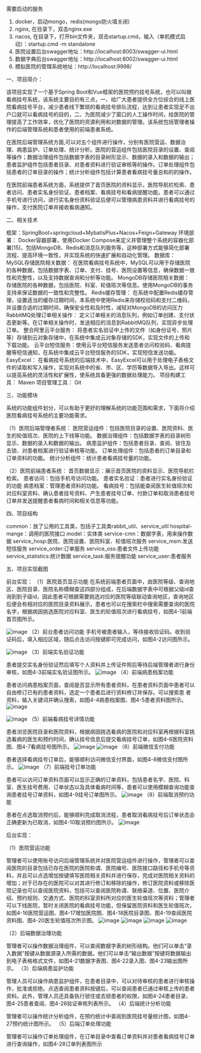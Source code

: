 需要启动的服务
1. docker，启动mongo，redis(mongo防火墙关闭)
2. nginx, 在目录下，双击nginx.exe
3. nacos, 在目录下，打开bin文件夹，双击startup.cmd，输入（单机模式启动）：startup.cmd -m standalone
1. 医院设置后台swagger地址：http://localhost:8003/swagger-ui.html
2. 数据字典后台swagger地址：http://localhost:8002/swagger-ui.html
3. 模拟医院的管理系统地址：http://localhost:9998/

一、项目简介：

该项目实现了一个基于Spring Boot和Vue框架的医院预约挂号系统，也可以叫做看病挂号系统，该系统主要目的有三点，一、给广大患者提供全方位综合的线上医院看病挂号平台，减少患者线下繁琐的看病挂号排队流程，达到让患者实现足不出户口就可以看病挂号的目的，二、为医院减少了窗口的人工操作时间，给医院的管理提高了工作效率，优化了医院的资源利用和对数据的管理。该系统包括管理者操作的后端管理系统和患者使用的前端患者系统。

在医院后端管理系统方面,可以对五个组件进行操作，分别有医院营运、数据治理、病患监护、订单处理、统计分析。医院的营运组件包括医院目录的设置、查阅等操作；数据治理组件包括数据字表的目录树形显示、数据的录入和数据的输出；患者监护组件包括患者目录、对患者资料进行验证审核等的操作。订单处理组件包括患者的订单目录的操作；统计分析组件包括计算患者看病挂号量总和的的操作。

在医院前端患者系统方面，系统提供了首页医院的资料显示，医院导航栏检索、患者访问、患者实名身份验证、患者档案、看病挂号和看病提醒功能。患者可以通过手机号进行访问，进行实名身份资料验证后便可以管理病患资料并进行看病挂号的操作，支付医院订单并接收看病通知。

二、相关技术

框架：SpringBoot+springcloud+MybatisPlus+Nacos+Feign+Gateway
环境部署：
Docker容器部署，使用Docker Compose来定义并管理整个系统的容器化部署[15]，包括MongoDB、Redis和消息队列服务等，这种部署方式能够简化部署流程、提高环境一致性，并实现系统的快速扩展和自动化管理。
 数据库：
MySQL存储医院相关数据：
在医院看病挂号系统中，MySQL可以用于存储医院的各种数据，包括数据字表、订单、支付、挂号、医院设置等信息，确保数据一致性和完整性，以及支持数据查询和分析等功能。
MongoDB存储医院相关数据：
存储医院的各种数据，包括医院、科室、轮值班次等信息。使用MongoDB的事务支持来保证数据的一致性和完整性。
Redis缓存管理：
在系统中配置Redis缓存管理，设置适当的缓存过期时间，本系统中使用Redis来存储校验码和支付二维码，并设置合适的过期时间，确保安全性和及时性，减轻对MongoDB的访问压力
RabbitMQ处理订单相关操作：
定义订单相关的消息队列，例如订单创建、支付状态更新等。在订单相关操作时，发送相应的消息到RabbitMQ队列，实现异步处理订单。
 整合阿里云平台服务：
将患者实名验证中上传的文件（如身份证号、照片等）存储到云对象存储中，在系统中集成云对象存储的SDK，实现文件的上传和下载功能。
云平台短信服务：使用云平台短信服务发送患者访问校验码、看病提醒等短信通知，在系统中集成云平台短信服务的SDK，实现短信发送功能。
 EasyExcel：
在看病挂号系统的后端技术中，EasyExcel可以用于处理电子表格文件的读取和写入操作，实现对系统中的省、市、区、学历等数据导入导出。这样可以提高系统的灵活性和扩展性，使系统具备更强的数据处理能力。
项目构建工具：
Maven
项目管理工具：
Git

三、功能模块

系统的功能组件划分，可以有助于更好的理解系统的功能范围和需求，下面将介绍医院看病挂号系统的主要功能需求。

（1）医院后端管理者系统：
医院营运组件：包括医院目录的设置、医院资料、医生的轮值班次、医院的上下线等功能。
数据治理组件：包括数据字表的目录树形显示、数据的录入和数据的输出。
病患监护组件：包括患者目录、查阅、锁住及去锁、对患者档案进行验证审核等功能。
订单处理组件：包括患者的订单目录和订单资料的功能。
统计分析组件：统计患者看病挂号量的功能。

（2）医院前端患者系统：
首页数据显示：展示首页医院的资料显示、医院导航栏检索。
患者访问：包括手机号访问功能。
患者实名验证：患者进行实名身份验证的功能
病患档案：管理患者资料的功能。
看病挂号：包括能查阅医生轮值班次和对应科室资料、确认患者挂号资料、产生患者挂号订单、付款订单和取消患者挂号订单并发送提醒患者看病时间和相关信息等功能。

四、项目结构

common：放了公用的工具类，包括子工具类rabbit_util、service_util
hospital-mange：调用的医院接口
model：实体类
service-cmn：数据字表，用来操作数据
service_hosp:医院、医院设置、医院科室、轮值班次服务
service_msm:发送短信服务
service_order:订单服务
service_oss:患者文件上传功能
service_statistics:统计数据
service_task:服务提醒功能
service_user:患者服务

五、项目实现截图

前台实现：
（1）医院首页显示功能
在系统前端患者页面中，由医院等级、查询地区、医院目录、医院名称模糊查这四部分组成，在后端数据字表中可根据父级id查询到到子级id，因此患者可根据需要挑选对应的医院等级联动查询地区，查询地区后便会有相对应的医院目录资料展示，患者也可以在搜索栏中搜索需要查询的医院名字，根据病因挑选医院对应科室、医生的轮值班次进行看病挂号，如图4-1前端首页图所示。

![image](https://github.com/dazhuangli88/AppointmentRegistration_Parent/assets/138795186/60d32a25-d8bb-46b8-9d62-6e3425ff37f7)
（2）前台患者访问功能 手机号被患者输入，等待接收验证码。收到验证码后，填入相应区域，随后点击访问按键即可完成访问，如图4-2访问图所示。

![image](https://github.com/dazhuangli88/AppointmentRegistration_Parent/assets/138795186/825fe4ad-b4a5-4f74-a97c-078a32a23e6c)
（3）前端实名验证功能

患者提交实名身份验证然后填写个人资料并上传证件照后等待后端管理者进行身份审核，如图4-3前端实名验证图所示。
![image](https://github.com/dazhuangli88/AppointmentRegistration_Parent/assets/138795186/894cdd01-6ab7-4b6c-97fe-7421508291c8)
（4）前端病患档案功能

患者访问病患档案页面，查阅是否显示所有患者资料，在患者资料页面中患者可以自由修订已有的患者资料，选定一个患者后进行资料修订并保存。可以搜索患
者资料，输入关键词并确认搜索，如图4-4病患档案图、图4-5患者资料图所示。
![image](https://github.com/dazhuangli88/AppointmentRegistration_Parent/assets/138795186/2120cb26-4691-4d93-9848-474c4d8ad775)

![image](https://github.com/dazhuangli88/AppointmentRegistration_Parent/assets/138795186/a1ccd1cc-74f4-4bcc-a973-3adbf2a03c85)
（5）前端看病挂号详情功能

患者浏览医院目录和医院资料，根据病因挑选看病的医院和对应科室再根据科室挑选看病的医生和预约时间，确认挂号信息后提交看病挂号订单，如图4-6医院资料图、图4-7看病挂号图所示。
![image](https://github.com/dazhuangli88/AppointmentRegistration_Parent/assets/138795186/7d2b3afc-2967-4b92-aee4-dfd9fa411955)
![image](https://github.com/dazhuangli88/AppointmentRegistration_Parent/assets/138795186/472bbf76-ce19-4a80-9d76-a992df4b8fd4)
（6）前端微信支付功能

患者选择看病挂号订单后，能够顺利访问微信支付界面，如图4-8微信支付图所示。
![image](https://github.com/dazhuangli88/AppointmentRegistration_Parent/assets/138795186/d18d2bcd-4854-42c8-932a-67e4c04e34ed)
（7）前端挂号订单功能

患者可以访问订单资料页面可以显示正确的订单资料，包括患者名字、医院、科室、医生挂号费用、订单状态以及具体看病时间等，患者可以使用模糊查询功能查询患者挂号订单资料，如图4-9挂号订单图所示。
![image](https://github.com/dazhuangli88/AppointmentRegistration_Parent/assets/138795186/e3e1db12-d151-45b2-8468-5d012354729d)
（8）前端取消预约功能

患者在点选取消预约后，能够顺利完成取消流程，患者取消看病挂号后订单状态会正确更新为已取消，如图4-10取消预约图所示。
![image](https://github.com/dazhuangli88/AppointmentRegistration_Parent/assets/138795186/7909d694-6b43-48d6-988c-1976cb8d477f)

后台实现：

（1）医院营运功能

管理者可以使用账号访问后端管理系统并对医院营运组件进行操作，管理者可以查阅医院的目录包括已存在医院的医院称谓、医院编号、医院接口路径和手机号等资料，并且可以点选增加按键填写医院相关资料并进行保存，完成对医院相关资料的增加；对于已存在的医院可以对其进行修订和移除的操作，修订医院资料或移除医院记录也可以查阅医院资料，包括可以查阅医院称谓、联络渠道、位置、医院介绍、预约规则、交通方式、医院的科室资料所对应的医生轮值班次等资料；管理者可以下线医院，暂时关闭医院的看病挂号功能，但保留医院资料和医生轮值班次，如图4-16医院营运图、图4-17增加医院图、图4-18医院目录图、图4-19查阅医院资料图、图4-20医生轮值班次所示图。
![image](https://github.com/dazhuangli88/AppointmentRegistration_Parent/assets/138795186/17d224e5-a690-4e98-ba3d-c09dbe3b1808)
![image](https://github.com/dazhuangli88/AppointmentRegistration_Parent/assets/138795186/c3b9cdbe-4b6e-4010-a9c0-4bf31df03cfe)
![image](https://github.com/dazhuangli88/AppointmentRegistration_Parent/assets/138795186/1186a364-c233-4911-8c6a-ab70b689103a)
![image](https://github.com/dazhuangli88/AppointmentRegistration_Parent/assets/138795186/f254e65d-9ba1-4a70-911d-68f99f02653f)

（2）后端数据治理功能

管理者可以操作数据治理组件，可以查阅数据字表的树形结构。他们可以单击“录入数据”按键从数据源录入所需的数据。他们可以单击“输出数据”按键将数据输出到电子表格格式文件，如图4-21数据字表图、图4-22录入图、图4-23输出图所示。
（3）后端病患监护功能

管理人员可以操作病患监护组件，在患者目录中，可以对待审核的患者进行审核操作，批准或拒绝。点选查阅患者资料按键后，可以查阅患者已通过审核上传的患者资料。此外，管理人员还具备执行锁住或去锁患者的权限，如图4-24患者目录、图4-25患者查阅、图4-26验证审核列表所示。
（4）后端统计分析功能

管理者可以操作统计分析组件，在预约统计中查阅到医院挂号量统计图，如图4-27预约统计图所示。
（5）后端订单处理功能

管理者可以操作订单处理组件，在订单目录中查看订单资料并对患者看病挂号订单进行查询操作，如图4-28订单列表图所示

















